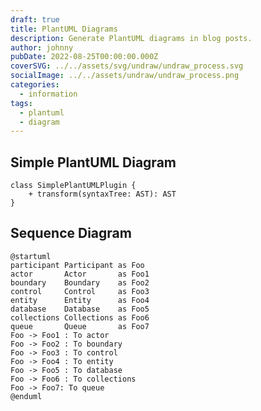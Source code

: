 ```yaml
---
draft: true
title: PlantUML Diagrams
description: Generate PlantUML diagrams in blog posts.
author: johnny
pubDate: 2022-08-25T00:00:00.000Z
coverSVG: ../../assets/svg/undraw/undraw_process.svg
socialImage: ../../assets/undraw/undraw_process.png
categories:
  - information
tags:
  - plantuml
  - diagram
---
```


## Simple PlantUML Diagram

```plantuml Simple Example
class SimplePlantUMLPlugin {
    + transform(syntaxTree: AST): AST
}
```

## Sequence Diagram

```plantuml Declaring participant
@startuml
participant Participant as Foo
actor       Actor       as Foo1
boundary    Boundary    as Foo2
control     Control     as Foo3
entity      Entity      as Foo4
database    Database    as Foo5
collections Collections as Foo6
queue       Queue       as Foo7
Foo -> Foo1 : To actor
Foo -> Foo2 : To boundary
Foo -> Foo3 : To control
Foo -> Foo4 : To entity
Foo -> Foo5 : To database
Foo -> Foo6 : To collections
Foo -> Foo7: To queue
@enduml
```
